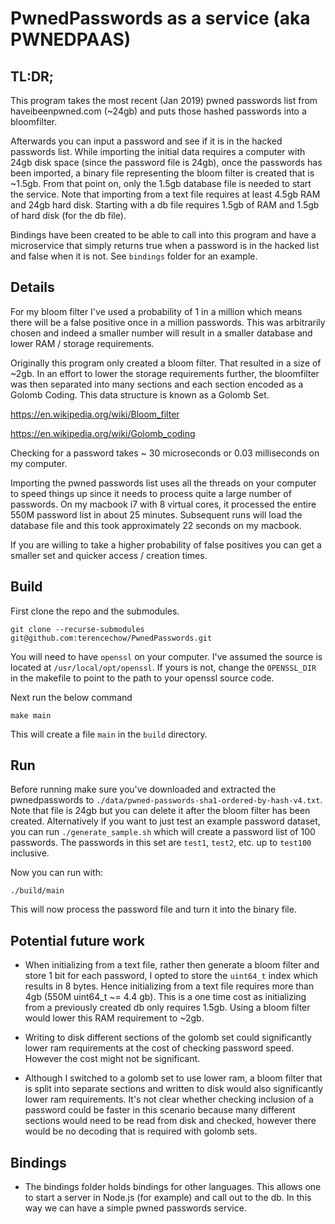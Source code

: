 # PwnedPasswords as a service (aka PWNEDPAAS)

## TL:DR;

This program takes the most recent (Jan 2019) pwned passwords list from haveibeenpwned.com (~24gb) and puts those hashed passwords into a bloomfilter. 

Afterwards you can input a password and see if it is in the hacked passwords list. While importing the initial data requires a computer with 24gb disk space (since the password file is 24gb), once the passwords has been imported, a binary file representing the bloom filter is created that is ~1.5gb. From that point on, only the 1.5gb database file is needed to start the service. Note that importing from a text file requires at least 4.5gb RAM and 24gb hard disk. Starting with a db file requires 1.5gb of RAM and 1.5gb of hard disk (for the db file).

Bindings have been created to be able to call into this program and have a microservice that simply returns true when a password is in the hacked list and false when it is not. See `bindings` folder for an example. 

## Details

For my bloom filter I've used a probability of 1 in a million which means 
there will be a false positive once in a million passwords. This was arbitrarily chosen and indeed a smaller number will result in a smaller database and lower RAM / storage requirements. 

Originally this program only created a bloom filter. That resulted in a size of ~2gb. In an effort to lower the storage requirements further, the bloomfilter was then separated into many sections and each section encoded as a Golomb Coding. This data structure is known as a Golomb Set.

https://en.wikipedia.org/wiki/Bloom_filter

https://en.wikipedia.org/wiki/Golomb_coding

Checking for a password takes ~ 30 microseconds or 0.03 milliseconds on my computer.

Importing the pwned passwords list uses all the threads on your computer to speed things up since it needs to process quite a large number of passwords. On my macbook i7 with 8 virtual cores, it processed the entire 550M password list in about 25 minutes. Subsequent runs will load the database file and this took approximately 22 seconds on my macbook.

If you are willing to take a higher probability of false positives you can get a smaller set and quicker access / creation times. 

## Build

First clone the repo and the submodules.
```
git clone --recurse-submodules git@github.com:terencechow/PwnedPasswords.git
```

You will need to have `openssl` on your computer. I've assumed the source is located at `/usr/local/opt/openssl`. If yours is not, change the `OPENSSL_DIR` in the makefile to point to the path to your openssl source code.

Next run the below command
```
make main
```

This will create a file `main` in the `build` directory.

## Run

Before running make sure you've downloaded and extracted the pwnedpasswords to `./data/pwned-passwords-sha1-ordered-by-hash-v4.txt`. Note that file is 24gb but you can delete it after the bloom filter has been created. Alternatively if you want to just test an example password dataset, you can run `./generate_sample.sh` which will create a password list of 100 passwords. The passwords in this set are `test1`, `test2`, etc. up to `test100` inclusive. 

Now you can run with:

```
./build/main 
```

This will now process the password file and turn it into the binary file.

## Potential future work
- When initializing from a text file, rather then generate a bloom filter and store 1 bit for each password, I opted to store the `uint64_t` index which results in 8 bytes. Hence initializing from a text file requires more than 4gb (550M uint64_t ~= 4.4 gb). This is a one time cost as initializing from a previously created db only requires 1.5gb. Using a bloom filter would lower this RAM requirement to ~2gb.

- Writing to disk different sections of the golomb set could significantly lower ram requirements at the cost of checking password speed. However the cost might not be significant.
- Although I switched to a golomb set to use lower ram, a bloom filter that is split into separate sections and written to disk would also significantly lower ram requirements. It's not clear whether checking inclusion of a password could be faster in this scenario because many different sections would need to be read from disk and checked, however there would be no decoding that is required with golomb sets.

## Bindings
- The bindings folder holds bindings for other languages. This allows one to start a server in Node.js (for example) and call out to the db. In this way we can have a simple pwned passwords service.